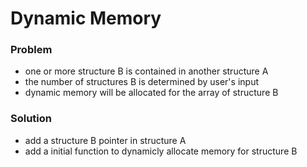 # Dynamic Memory

### Problem

- one or more structure B is contained in another structure A
- the number of structures B is determined by user's input
- dynamic memory will be allocated for the array of structure B

### Solution

- add a structure B pointer in structure A
- add a initial function to dynamicly allocate memory for structure B
